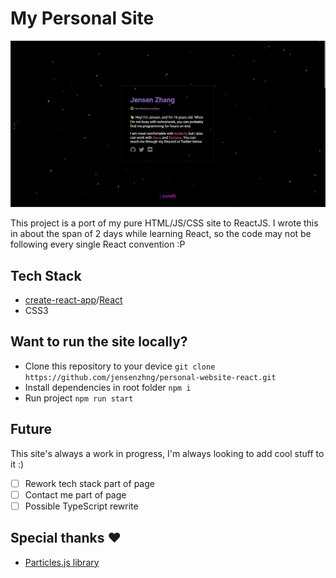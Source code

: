 # My Personal Site

<img src="./demo.png"/>

This project is a port of my pure HTML/JS/CSS site to ReactJS. I wrote this in about the span of 2 days while learning React, so the code may not be following every single React convention :P 

## Tech Stack
- [create-react-app](https://create-react-app.dev/)/[React](https://reactjs.org/)
- CSS3

## Want to run the site locally?
- Clone this repository to your device
    `git clone https://github.com/jensenzhng/personal-website-react.git`
- Install dependencies in root folder
    `npm i`
- Run project
    `npm run start`

## Future
This site's always a work in progress, I'm always looking to add cool stuff to it :)
- [ ] Rework tech stack part of page
- [ ] Contact me part of page
- [ ] Possible TypeScript rewrite 

## Special thanks ❤️
- [Particles.js library](https://github.com/VincentGarreau/particles.js/)

